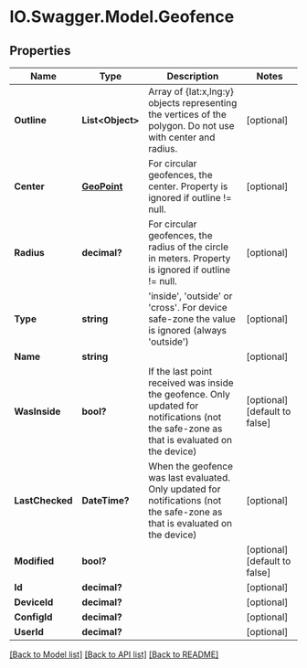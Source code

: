 # IO.Swagger.Model.Geofence
## Properties

Name | Type | Description | Notes
------------ | ------------- | ------------- | -------------
**Outline** | **List&lt;Object&gt;** | Array of {lat:x,lng:y} objects representing the vertices of the polygon. Do not use with center and radius. | [optional] 
**Center** | [**GeoPoint**](GeoPoint.md) | For circular geofences, the center. Property is ignored if outline !&#x3D; null. | [optional] 
**Radius** | **decimal?** | For circular geofences, the radius of the circle in meters. Property is ignored if outline !&#x3D; null. | [optional] 
**Type** | **string** | &#39;inside&#39;, &#39;outside&#39; or &#39;cross&#39;. For device safe-zone the value is ignored (always &#39;outside&#39;) | [optional] 
**Name** | **string** |  | [optional] 
**WasInside** | **bool?** | If the last point received was inside the geofence. Only updated for notifications (not the safe-zone as that is evaluated on the device) | [optional] [default to false]
**LastChecked** | **DateTime?** | When the geofence was last evaluated. Only updated for notifications (not the safe-zone as that is evaluated on the device) | [optional] 
**Modified** | **bool?** |  | [optional] [default to false]
**Id** | **decimal?** |  | [optional] 
**DeviceId** | **decimal?** |  | [optional] 
**ConfigId** | **decimal?** |  | [optional] 
**UserId** | **decimal?** |  | [optional] 

[[Back to Model list]](../README.md#documentation-for-models) [[Back to API list]](../README.md#documentation-for-api-endpoints) [[Back to README]](../README.md)

